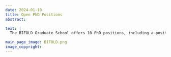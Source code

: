 ```yaml
---
date: 2024-01-10
title: Open PhD Positions
abstract:

text: |
  The BIFOLD Graduate School offers 10 PhD positions, including a position on the topics of machine learning and data management for EO to join our team. For more information, please visit <a href="https://www.jobs.tu-berlin.de/en/job-postings/176510?filter%5Bfulltextsearch%5D=bifold" target="_blank">this link</a>.

main_page_image: BIFOLD.png
image_copyright:
---
```

